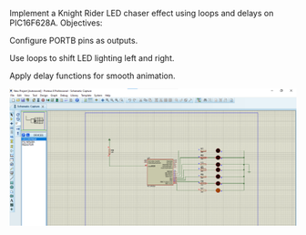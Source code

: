 Implement a Knight Rider LED chaser effect using loops and delays on PIC16F628A.
Objectives:

Configure PORTB pins as outputs.

Use loops to shift LED lighting left and right.

Apply delay functions for smooth animation.

![Alt Lab 03 Proteus Simulation](LED_Chaser.png)
